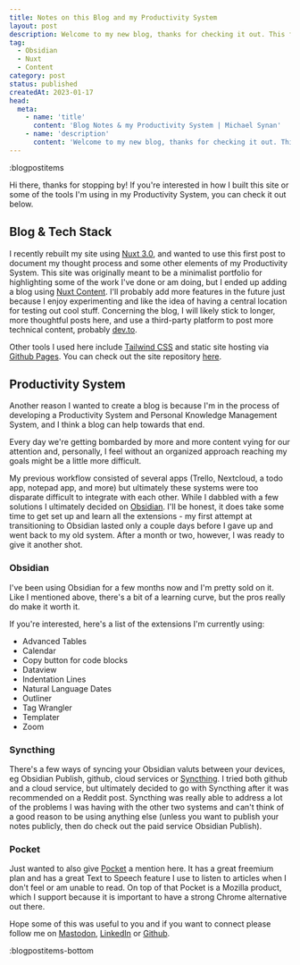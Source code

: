 ```yaml
---
title: Notes on this Blog and my Productivity System
layout: post
description: Welcome to my new blog, thanks for checking it out. This first post just contains some notes about how the site was built, as well as a look at my Productivity System.
tag: 
  - Obsidian
  - Nuxt
  - Content
category: post
status: published
createdAt: 2023-01-17
head:  
  meta:    
    - name: 'title'      
      content: 'Blog Notes & my Productivity System | Michael Synan'    
    - name: 'description'      
      content: 'Welcome to my new blog, thanks for checking it out. This first post just contains some notes about how the site was built, as well as a look at my Productivity System.'    
---
```


:blogpostitems

<p class="text-xl md:text-2xl">Hi there, thanks for stopping by! If you're interested in how I built this site or some of the tools I'm using in my Productivity System, you can check it out below.</p>


## Blog & Tech Stack

I recently rebuilt my site using [Nuxt 3.0](https://nuxt.com/v3), and wanted to use this first post to document my thought process and some other elements of my Productivity System. This site was originally meant to be a minimalist portfolio for highlighting some of the work I've done or am doing, but I ended up adding a blog using [Nuxt Content](https://content.nuxtjs.org/). I'll probably add more features in the future just because I enjoy experimenting and like the idea of having a central location for testing out cool stuff. Concerning the blog, I will likely stick to longer, more thoughtful posts here, and use a third-party platform to post more technical content, probably [dev.to](dev.to).

Other tools I used here include [Tailwind CSS](tailwindcss.com) and static site hosting via [Github Pages](pages.github.com). You can check out the site repository [here](https://github.com/letsbecomehuman/personalwebsite_rebuild). 

## Productivity System 

Another reason I wanted to create a blog is because I'm in the process of developing a Productivity System and Personal Knowledge Management System, and I think a blog can help towards that end.

Every day we're getting bombarded by more and more content vying for our attention and, personally, I feel without an organized approach reaching my goals might be a little more difficult.

My previous workflow consisted of several apps (Trello, Nextcloud, a todo app, notepad app, and more) but ultimately these systems were too disparate difficult to integrate with each other. While I dabbled with a few solutions I ultimately decided on [Obsidian](https://obsidian.md). I'll be honest, it does take some time to get set up and learn all the extensions - my first attempt at transitioning to Obsidian lasted only a couple days before I gave up and went back to my old system. After a month or two, however, I was ready to give it another shot. 

### Obsidian

I've been using Obsidian for a few months now and I'm pretty sold on it. Like I mentioned above, there's a bit of a learning curve, but the pros really do make it worth it. 

If you're interested, here's a list of the extensions I'm currently using: 
- Advanced Tables
- Calendar
- Copy button for code blocks
- Dataview
- Indentation Lines
- Natural Language Dates
- Outliner
- Tag Wrangler
- Templater
- Zoom

### Syncthing

There's a few ways of syncing your Obsidian valuts between your devices, eg Obsidian Publish, github, cloud services or [Syncthing](https://synching.net). I tried both github and a cloud service, but ultimately decided to go with Syncthing after it was recommended on a Reddit post. Syncthing was really able to address a lot of the problems I was having with the other two systems and can't think of a good reason to be using anything else (unless you want to publish your notes publicly, then do check out the paid service Obsidian Publish). 

### Pocket

Just wanted to also give [Pocket](https://getpocket.com) a mention here. It has a great freemium plan and has a great Text to Speech feature I use to listen to articles when I don't feel or am unable to read. On top of that Pocket is a Mozilla product, which I support because it is important to have a strong Chrome alternative out there. 

Hope some of this was useful to you and if you want to connect please follow me on [Mastodon](https://mstdn.social/@letsbecomehuman), [LinkedIn](https://www.linkedin.com/in/hellomichaelsynan/) or [Github](https://github.com/letsbecomehuman). 

:blogpostitems-bottom